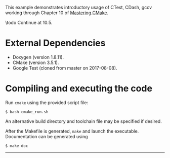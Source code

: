 This example demonstrates introductory usage of CTest, CDash, gcov working through Chapter 10 of
[Mastering CMake][master_cmake].

\todo Continue at 10.5.

# External Dependencies
 
- Doxygen (version 1.8.11).
- CMake (version 3.5.1).
- Google Test (cloned from master on 2017-08-08).
 
# Compiling and executing the code
 
Run `cmake` using the provided script file:
```{sh}
$ bash cmake_run.sh
```
An alternative build directory and toolchain file may be specified if desired.

After the Makefile is generated, `make` and launch the executable. Documentation can be generated using
```{sh}
$ make doc
```
 
<!-- References: (This is an HTML comment block which is hidden from doxygen and markdown) -->
---

[master_cmake]: https://www.kitware.com/what-we-offer/#books

